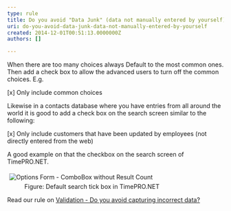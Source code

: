 ```yaml
---
type: rule
title: Do you avoid "Data Junk" (data not manually entered by yourself)?
uri: do-you-avoid-data-junk-data-not-manually-entered-by-yourself
created: 2014-12-01T00:51:13.0000000Z
authors: []

---
```




<span class='intro'> <p>When there are too many choices always Default to the most common ones. 
Then add a check box to allow the advanced users to turn off the common 
choices. E.g.</p> </span>

<div class="greyBox">
[x] Only include common choices
</div><p>Likewise in a contacts database where you have entries from all around the world it is good to add a check box on the search screen similar to the following&#58;</p><div class="greyBox">[x] Only include customers that have been updated by employees (not directly entered from the web)</div><p>A good example on that the checkbox on the search screen of TimePRO.NET.</p><dl class="goodImage"><dt> 
      <img alt="Options Form - ComboBox without Result Count" src="http&#58;//www.ssw.com.au/ssw/Standards/Rules/Images/DefaultSearch.png" style="margin&#58;5px;" /> 
   </dt><dd>Figure&#58; Default search tick box in TimePRO.NET</dd></dl><p>Read our rule on 
   <a href="http&#58;//www.ssw.com.au/ssw/Standards/Rules/RulestoBetterInterfaces-Controls.aspx#AvoidIncorrectData">Validation - Do you avoid capturing incorrect data?</a></p>


